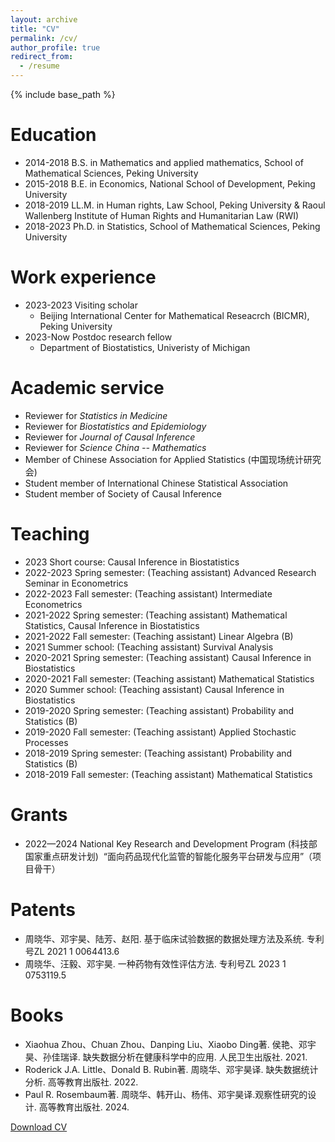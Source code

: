 ```yaml
---
layout: archive
title: "CV"
permalink: /cv/
author_profile: true
redirect_from:
  - /resume
---
```


{% include base_path %}

Education
======
* 2014-2018 B.S. in Mathematics and applied mathematics, School of Mathematical Sciences, Peking University
* 2015-2018 B.E. in Economics, National School of Development, Peking University
* 2018-2019 LL.M. in Human rights, Law School, Peking University & Raoul Wallenberg Institute of Human Rights and Humanitarian Law (RWI)
* 2018-2023 Ph.D. in Statistics, School of Mathematical Sciences, Peking University

Work experience
======
* 2023-2023 Visiting scholar
  * Beijing International Center for Mathematical Reseacrch (BICMR), Peking University
* 2023-Now Postdoc research fellow
  * Department of Biostatistics, Univeristy of Michigan

Academic service
=====
* Reviewer for <i>Statistics in Medicine</i>
* Reviewer for <i>Biostatistics and Epidemiology</i>
* Reviewer for <i>Journal of Causal Inference</i>
* Reviewer for <i>Science China -- Mathematics</i>
* Member of Chinese Association for Applied Statistics (中国现场统计研究会)
* Student member of International Chinese Statistical Association
* Student member of Society of Causal Inference

Teaching
=====
* 2023 Short course:         Causal Inference in Biostatistics
* 2022-2023 Spring semester: (Teaching assistant) Advanced Research Seminar in Econometrics
* 2022-2023 Fall semester:   (Teaching assistant) Intermediate Econometrics
* 2021-2022 Spring semester: (Teaching assistant) Mathematical Statistics, Causal Inference in Biostatistics
* 2021-2022 Fall semester:   (Teaching assistant) Linear Algebra (B)
* 2021 Summer school:        (Teaching assistant) Survival Analysis
* 2020-2021 Spring semester: (Teaching assistant) Causal Inference in Biostatistics
* 2020-2021 Fall semester:   (Teaching assistant) Mathematical Statistics
* 2020 Summer school:        (Teaching assistant) Causal Inference in Biostatistics
* 2019-2020 Spring semester: (Teaching assistant) Probability and Statistics (B)
* 2019-2020 Fall semester:   (Teaching assistant) Applied Stochastic Processes
* 2018-2019 Spring semester: (Teaching assistant) Probability and Statistics (B)
* 2018-2019 Fall semester:   (Teaching assistant) Mathematical Statistics

Grants
=====
* 2022—2024 National Key Research and Development Program (科技部国家重点研发计划)  “面向药品现代化监管的智能化服务平台研发与应用”（项目骨干）

Patents
=====
* 周晓华、邓宇昊、陆芳、赵阳. 基于临床试验数据的数据处理方法及系统. 专利号ZL 2021 1 0064413.6
* 周晓华、汪毅、邓宇昊. 一种药物有效性评估方法. 专利号ZL 2023 1 0753119.5

Books
=====
* Xiaohua Zhou、Chuan Zhou、Danping Liu、Xiaobo Ding著. 侯艳、邓宇昊、孙佳瑞译. 缺失数据分析在健康科学中的应用. 人民卫生出版社. 2021.
* Roderick J.A. Little、Donald B. Rubin著. 周晓华、邓宇昊译. 缺失数据统计分析. 高等教育出版社. 2022.
* Paul R. Rosembaum著. 周晓华、韩开山、杨伟、邓宇昊译.观察性研究的设计. 高等教育出版社. 2024.

[Download CV](../files/YDeng_CV.pdf)
